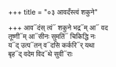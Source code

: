 +++
title = "०३ आवदँस्त्वं शकुने"

+++
आव᳓दंस् त्वं᳓ शकुने भद्र᳓म् आ᳓ वद  
तूष्णी᳓म् आ᳓सीनः सुमतिं᳓ चिकिद्धि नः  
य᳓द् उत्प᳓तन् व᳓दसि कर्करि᳓र् यथा  
बृह᳓द् वदेम विद᳓थे सुवी᳓राः